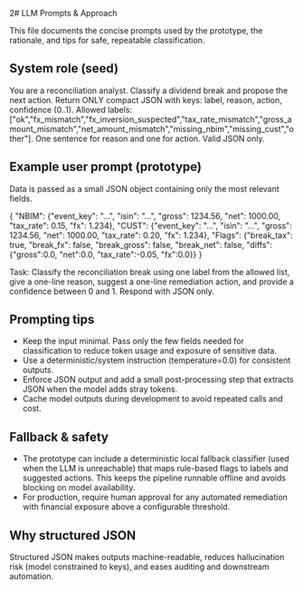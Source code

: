 2# LLM Prompts & Approach

This file documents the concise prompts used by the prototype, the rationale, and tips for safe, repeatable classification.

## System role (seed)
You are a reconciliation analyst. Classify a dividend break and propose the next action. Return ONLY compact JSON with keys: label, reason, action, confidence (0..1).
Allowed labels: ["ok","fx_mismatch","fx_inversion_suspected","tax_rate_mismatch","gross_amount_mismatch","net_amount_mismatch","missing_nbim","missing_cust","other"]. One sentence for reason and one for action. Valid JSON only.

## Example user prompt (prototype)
Data is passed as a small JSON object containing only the most relevant fields.

{
  "NBIM": {"event_key": "...", "isin": "...", "gross": 1234.56, "net": 1000.00, "tax_rate": 0.15, "fx": 1.234},
  "CUST": {"event_key": "...", "isin": "...", "gross": 1234.56, "net": 1000.00, "tax_rate": 0.20, "fx": 1.234},
  "Flags": {"break_tax": true, "break_fx": false, "break_gross": false, "break_net": false, "diffs": {"gross":0.0, "net":0.0, "tax_rate":-0.05, "fx":0.0}}
}

Task: Classify the reconciliation break using one label from the allowed list, give a one-line reason, suggest a one-line remediation action, and provide a confidence between 0 and 1. Respond with JSON only.

## Prompting tips
- Keep the input minimal. Pass only the few fields needed for classification to reduce token usage and exposure of sensitive data.
- Use a deterministic/system instruction (temperature=0.0) for consistent outputs.
- Enforce JSON output and add a small post-processing step that extracts JSON when the model adds stray tokens.
- Cache model outputs during development to avoid repeated calls and cost.

## Fallback & safety
- The prototype can include a deterministic local fallback classifier (used when the LLM is unreachable) that maps rule-based flags to labels and suggested actions. This keeps the pipeline runnable offline and avoids blocking on model availability.
- For production, require human approval for any automated remediation with financial exposure above a configurable threshold.

## Why structured JSON
Structured JSON makes outputs machine-readable, reduces hallucination risk (model constrained to keys), and eases auditing and downstream automation.

